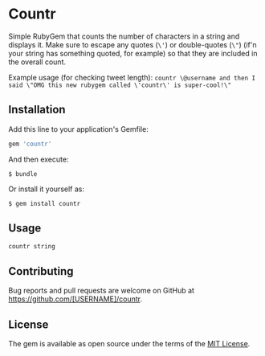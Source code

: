 # Countr

Simple RubyGem that counts the number of characters in a string and displays it. Make sure to escape any quotes (`\'`) or double-quotes (`\"`) (if'n your string has something quoted, for example) so that they are included in the overall count.

Example usage (for checking tweet length): `countr \@username and then I said \"OMG this new rubygem called \'countr\' is super-cool!\"`

## Installation

Add this line to your application's Gemfile:

```ruby
gem 'countr'
```

And then execute:

    $ bundle

Or install it yourself as:

    $ gem install countr

## Usage

`countr string`

## Contributing

Bug reports and pull requests are welcome on GitHub at https://github.com/[USERNAME]/countr.

## License

The gem is available as open source under the terms of the [MIT License](http://opensource.org/licenses/MIT).

